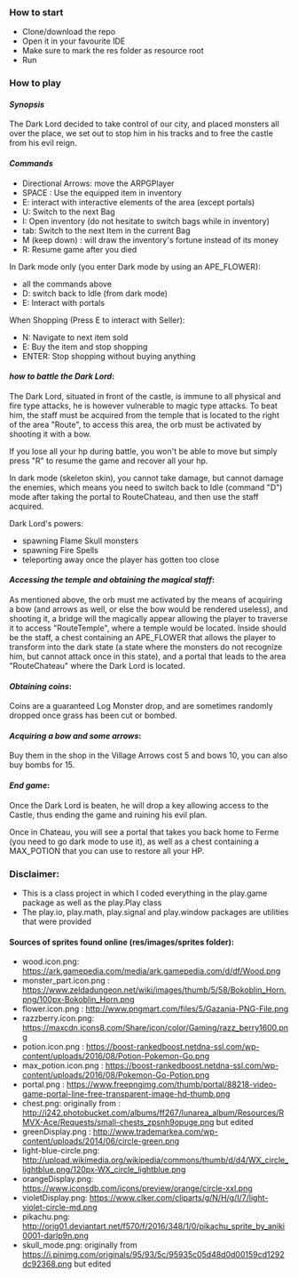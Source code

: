 
### How to start
- Clone/download the repo
- Open it in your favourite IDE
- Make sure to mark the res folder as resource root
- Run

### How to play

#### *Synopsis*

The Dark Lord decided to take control of our city, and placed monsters all over the place, 
we set out to stop him in his tracks and to free the castle from his evil reign.

 #### *Commands*

- Directional Arrows: move the ARPGPlayer
- SPACE : Use the equipped item in inventory
- E: interact with interactive elements of the area (except portals)
- U: Switch to the next Bag
- I: Open inventory (do not hesitate to switch bags while in inventory)
- tab: Switch to the next Item in the current Bag
- M (keep down) : will draw the inventory's fortune instead of its money
- R: Resume game after you died

In Dark mode only (you enter Dark mode by using an APE_FLOWER):
- all the commands above
- D: switch back to Idle (from dark mode)
- E: Interact with portals

When Shopping (Press E to interact with Seller):
- N: Navigate to next item sold
- E: Buy the item and stop shopping
- ENTER: Stop shopping without buying anything

#### *how to battle the Dark Lord*:

The Dark Lord, situated in front of the castle, is immune to all physical and fire type attacks, he is however vulnerable to magic type attacks.
To beat him, the staff must be acquired from the temple that is located to the right of the area "Route", to access this area, the orb must be 
activated by shooting it with a bow. 

If you lose all your hp during battle, you won't be able to move but simply press "R" to resume the game and recover all your hp.

In dark mode (skeleton skin), you cannot take damage, but cannot damage the enemies,
which means you need to switch back to Idle (command "D") mode after taking the portal to RouteChateau, and then use the staff acquired.

Dark Lord's powers:

- spawning Flame Skull monsters
- spawning Fire Spells
- teleporting away once the player has gotten too close

#### *Accessing the temple and obtaining the magical staff*:

As mentioned above, the orb must me activated by the means of acquiring a bow (and arrows as well, or else the bow would be rendered useless),
and shooting it, a bridge will the magically appear allowing the player to traverse it to access "RouteTemple", where a temple would be located.
Inside should be the staff, a chest containing an APE_FLOWER that allows the player to transform into the dark state (a state where the monsters do 
not recognize him, but cannot attack once in this state), and a portal that leads to the area "RouteChateau" where the Dark Lord is located.

#### *Obtaining coins*:

Coins are a guaranteed Log Monster drop, and are sometimes randomly dropped once grass has been cut or bombed.

#### *Acquiring a bow and some arrows*:

Buy them in the shop in the Village Arrows cost 5 and bows 10, you can also buy bombs for 15. 

#### *End game*:

Once the Dark Lord is beaten, he will drop a key allowing access to the Castle, thus ending the game and ruining his evil plan. 

Once in Chateau, you will see a portal that takes you back home to Ferme (you need to go dark mode to use it),
as well as a chest containing a MAX_POTION that you can use to restore all your HP.

### Disclaimer:
- This is a class project in which I coded everything in the play.game package as well as the play.Play class
- The play.io, play.math, play.signal and play.window packages are utilities that were provided

#### Sources of sprites found online (res/images/sprites folder):

- wood.icon.png: https://ark.gamepedia.com/media/ark.gamepedia.com/d/df/Wood.png
- monster_part.icon.png : https://www.zeldadungeon.net/wiki/images/thumb/5/58/Bokoblin_Horn.png/100px-Bokoblin_Horn.png
- flower.icon.png : http://www.pngmart.com/files/5/Gazania-PNG-File.png
- razzberry.icon.png: https://maxcdn.icons8.com/Share/icon/color/Gaming/razz_berry1600.png
- potion.icon.png : https://boost-rankedboost.netdna-ssl.com/wp-content/uploads/2016/08/Potion-Pokemon-Go.png
- max_potion.icon.png : https://boost-rankedboost.netdna-ssl.com/wp-content/uploads/2016/08/Pokemon-Go-Potion.png
- portal.png : https://www.freepngimg.com/thumb/portal/88218-video-game-portal-line-free-transparent-image-hd-thumb.png
- chest.png: originally from : http://i242.photobucket.com/albums/ff267/lunarea_album/Resources/RMVX-Ace/Requests/small-chests_zpsnh9opuge.png but edited
- greenDisplay.png : http://www.trademarkea.com/wp-content/uploads/2014/06/circle-green.png
- light-blue-circle.png: http://upload.wikimedia.org/wikipedia/commons/thumb/d/d4/WX_circle_lightblue.png/120px-WX_circle_lightblue.png
- orangeDisplay.png: https://www.iconsdb.com/icons/preview/orange/circle-xxl.png
- violetDisplay.png: https://www.clker.com/cliparts/g/N/H/g/I/7/light-violet-circle-md.png
- pikachu.png: http://orig01.deviantart.net/f570/f/2016/348/1/0/pikachu_sprite_by_aniki0001-darlp9n.png
- skull_mode.png: originally from https://i.pinimg.com/originals/95/93/5c/95935c05d48d0d00159cd1292dc92368.png but edited
